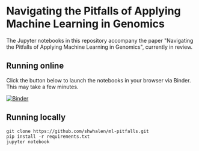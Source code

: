 # Navigating the Pitfalls of Applying Machine Learning in Genomics

The Jupyter notebooks in this repository accompany the paper "Navigating the Pitfalls of Applying Machine Learning in Genomics", currently in review.


## Running online

Click the button below to launch the notebooks in your browser via Binder.  This may take a few minutes.

[![Binder](https://mybinder.org/badge_logo.svg)](https://mybinder.org/v2/gh/shwhalen/ml-pitfalls/master)


## Running locally

    git clone https://github.com/shwhalen/ml-pitfalls.git
    pip install -r requirements.txt
    jupyter notebook
